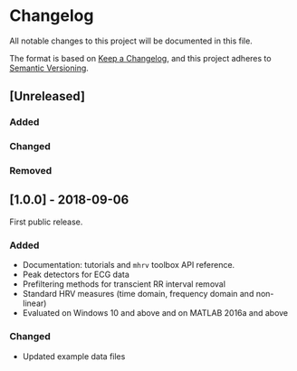 # Changelog

All notable changes to this project will be documented in this file.

The format is based on [Keep a Changelog](https://keepachangelog.com/en/1.0.0/),
and this project adheres to [Semantic Versioning](https://semver.org/spec/v2.0.0.html).

## [Unreleased]
### Added

### Changed

### Removed

## [1.0.0] - 2018-09-06

First public release.

### Added
- Documentation: tutorials and `mhrv` toolbox API reference.
- Peak detectors for ECG data
- Prefiltering methods for transcient RR interval removal
- Standard HRV measures (time domain, frequency domain and non-linear)
- Evaluated on Windows 10 and above and on MATLAB 2016a and above

### Changed
- Updated example data files
